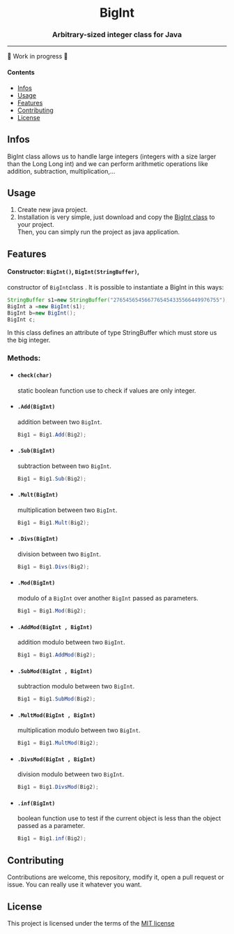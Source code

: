 <h1 align="center">BigInt</h1>
<h3 align="center">Arbitrary-sized integer class for Java</h3>

---

:construction: Work in progress :construction:

#### Contents

* [Infos](#infos)
* [Usage](#usage)
* [Features](#features)
* [Contributing](#Contributing)
* [License](#License)


## Infos

BigInt class allows us to handle large integers (integers with a size larger than the Long Long int) and we can perform arithmetic operations like addition, subtraction, multiplication,...

## Usage
 
1. Create new java project. 
1. Installation is very simple, just download and copy the [BigInt class](src/BigInt/BigInt.java) to your project.  
Then, you can simply run the project as java application.

## Features

#### Constructor: `BigInt()`, `BigInt(StringBuffer)`,
  constructor of `BigInt`class .
  It is possible to instantiate a BigInt in this ways:  
  ```java
  StringBuffer s1=new StringBuffer("2765456545667765454335566449976755");
  BigInt a =new BigInt(s1);
  BigInt b=new BigInt();
  BigInt c; 
  ```
  In this class defines an attribute of type StringBuffer which must store us the big integer.
### Methods:
  * #### `check(char)`
    static boolean function use to check if values are only integer.
    
  * #### `.Add(BigInt)`
    addition between two `BigInt`.
    ```java
    Big1 = Big1.Add(Big2);
    ```

  * #### `.Sub(BigInt)`
    subtraction between two `BigInt`.
    ```java
    Big1 = Big1.Sub(Big2);
    ```

  * #### `.Mult(BigInt)`
    multiplication between two `BigInt`.
    ```java
    Big1 = Big1.Mult(Big2);
    ```

  * #### `.Divs(BigInt)`
    division between two `BigInt`.
    ```java
    Big1 = Big1.Divs(Big2);
    ```

  * #### `.Mod(BigInt)`
    modulo of a `BigInt` over another `BigInt` passed as parameters.
    ```java
    Big1 = Big1.Mod(Big2);
    ```

  * #### `.AddMod(BigInt , BigInt)`
    addition modulo between two `BigInt`.
    ```java
    Big1 = Big1.AddMod(Big2);
    ```

  * #### `.SubMod(BigInt , BigInt)`
    subtraction modulo between two `BigInt`.
    ```java
    Big1 = Big1.SubMod(Big2);
    ```

  * #### `.MultMod(BigInt , BigInt)`
    multiplication modulo between two `BigInt`.
    ```java
    Big1 = Big1.MultMod(Big2);
    ```

  * #### `.DivsMod(BigInt , BigInt)`
    division modulo between two `BigInt`.
    ```java
    Big1 = Big1.DivsMod(Big2);
    ```
    
  * #### `.inf(BigInt)`
    boolean function use to test if the current object is less than the object passed as a parameter.
    ```java
    Big1 = Big1.inf(Big2);
    ``` 
## Contributing
  Contributions are welcome, this repository, modify it, open a pull  request or issue. You can really use it whatever you want.

## License
This project is licensed under the terms of the [MIT license](LICENSE)
